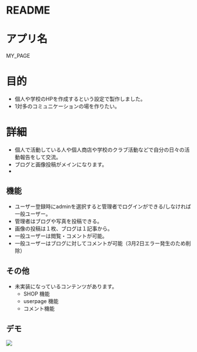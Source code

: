 # README

# アプリ名
MY_PAGE

# 目的
- 個人や学校のHPを作成するという設定で製作しました。
- 1対多のコミュニケーションの場を作りたい。

# 詳細
- 個人で活動している人や個人商店や学校のクラブ活動などで自分の日々の活動報告をして交流。
- ブログと画像投稿がメインになります。
- 

## 機能
- ユーザー登録時にadminを選択すると管理者でログインができる/しなければ一般ユーザー。
- 管理者はブログや写真を投稿できる。
- 画像の投稿は１枚、ブログは１記事から。
- 一般ユーザーは閲覧・コメントが可能。
- 一般ユーザーはブログに対してコメントが可能（3月2日エラー発生のため削除）

## その他
- 未実装になっているコンテンツがあります。
  - SHOP 機能
  - userpage 機能
  - コメント機能

## デモ
![](https://github.com/yoshinori-nishinaka/my_page/tree/master/public/demo.gif)